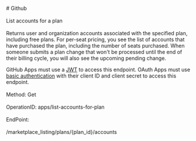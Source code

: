 <br>#     Github</br>
<br>List accounts for a plan</br>
<br>Returns user and organization accounts associated with the specified plan, including free plans. For per-seat pricing, you see the list of accounts that have purchased the plan, including the number of seats purchased. When someone submits a plan change that won't be processed until the end of their billing cycle, you will also see the upcoming pending change.

GitHub Apps must use a [JWT](https://developer.github.com/apps/building-github-apps/authenticating-with-github-apps/#authenticating-as-a-github-app) to access this endpoint. OAuth Apps must use [basic authentication](https://developer.github.com/v3/auth/#basic-authentication) with their client ID and client secret to access this endpoint.</br>
<br>Method: Get</br>
<br>OperationID: apps/list-accounts-for-plan</br>
<br>EndPoint:</br>
<br>/marketplace_listing/plans/{plan_id}/accounts</br>
